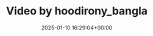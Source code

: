 ---
archive_date: 2025-01-25
code: DEptv8fTlFs
date: 2025-01-10 16:29:04+00:00
id: '3542563788761747820'
layout: post
media:
- id: '3542563788761747820'
  type: video
  url: media/DEptv8fTlFs/3542563788761747820.mp4
permalink: /p/DEptv8fTlFs/
thumbnail: media/DEptv8fTlFs/3542563788761747820.jpg
title: Video by hoodirony_bangla
---